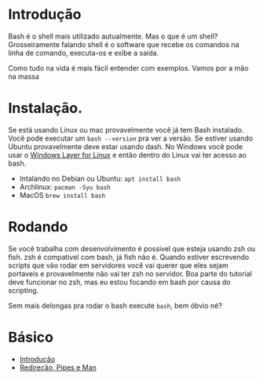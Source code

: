 # Introdução

Bash é o shell mais utilizado autualmente. Mas o que é um shell? Grosseiramente
falando shell é o software que recebe os comandos na linha de comando,
executa-os e exibe a saida.

Como tudo na vida é mais fácil entender com exemplos. Vamos por a mão na massa

# Instalação.

Se está usando Linux ou mac provavelmente você já tem Bash instalado. Você pode
executar um `bash --version` pra ver a versão. Se estiver usando Ubuntu
provavelmente deve estar usando dash. No Windows você pode usar o [Windows Layer
for Linux](https://docs.microsoft.com/pt-br/windows/wsl/install-win10) e então
dentro do Linux vai ter acesso ao bash.

* Intalando no Debian ou Ubuntu: `apt install bash`
* Archlinux: `pacman -Syu bash`
* MacOS `brew install bash`

# Rodando

Se você trabalha com desenvolvimento é possivel que esteja usando zsh ou fish.
zsh é compativel com bash, já fish não é. Quando estiver escrevendo scripts que
vão rodar em servidores você vai querer que eles sejam portaveis e provavelmente
não vai ter zsh no servidor. Boa parte do tutorial deve funcionar no zsh, mas
eu estou focando em bash por causa do scripting.

Sem mais delongas pra rodar o bash execute `bash`, bem óbvio né?

# Básico

* [Introdução](Parte_1.md)
* [Redireção, Pipes e Man](Parte_2.md)
